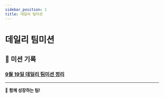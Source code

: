 ```yaml
---
sidebar_position: 1
title: 데일리 팀미션
---
```


# 데일리 팀미션

## 🎯 미션 기록

### [9월 19일 데일리 팀미션 정리](/blog/daily-team-mission-09-19)

---

💪 **함께 성장하는 팀!**
